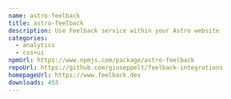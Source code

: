 ```yaml
---
name: astro-feelback
title: astro-feelback
description: Use Feelback service within your Astro website
categories:
  - analytics
  - css+ui
npmUrl: https://www.npmjs.com/package/astro-feelback
repoUrl: https://github.com/giuseppelt/feelback-integrations
homepageUrl: https://www.feelback.dev
downloads: 453
---
```

